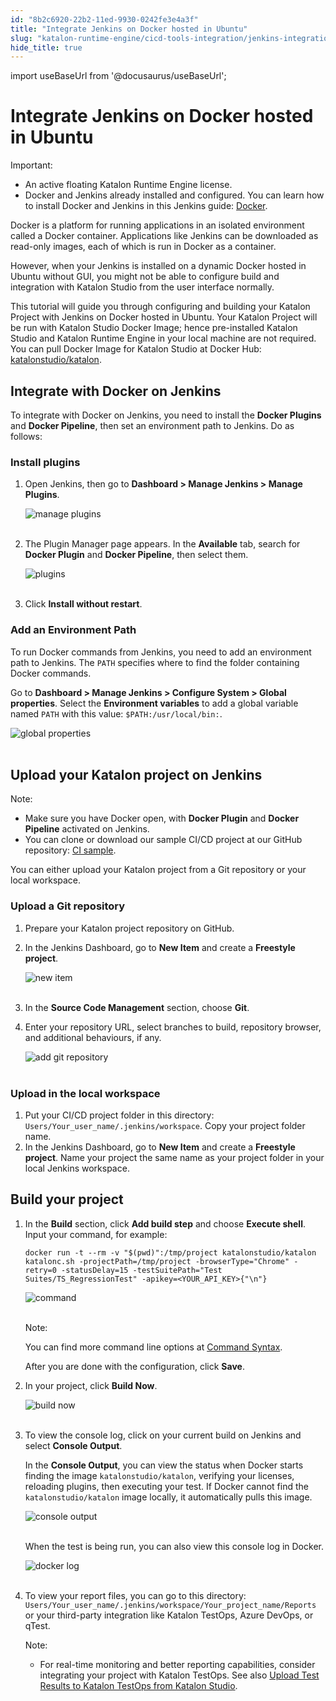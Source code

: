 ```yaml
---
id: "8b2c6920-22b2-11ed-9930-0242fe3e4a3f"
title: "Integrate Jenkins on Docker hosted in Ubuntu"
slug: "katalon-runtime-engine/cicd-tools-integration/jenkins-integration/use-katalon-docker-image-for-jenkins-integration/integrate-jenkins-on-docker-hosted-in-ubuntu"
hide_title: true
---
```

import useBaseUrl from '@docusaurus/useBaseUrl';


# <a id="id" class="anchor_top_offset"/><a id="ariaid-title1" class="anchor_top_offset"/>Integrate Jenkins on Docker hosted in Ubuntu

<div xmlns="http://www.w3.org/1999/xhtml" className="note important note_important"><span className="note__title">Important:</span> 
  <ul className="ul"><li className="li">An active floating Katalon Runtime Engine license.</li><li className="li">Docker and Jenkins already installed and configured. You can
      learn how to install Docker and Jenkins in this Jenkins guide: <a className="xref j-external-link" href="https://www.jenkins.io/doc/book/installing/docker/" target="_blank">Docker</a>.</li></ul>
</div>
<p xmlns="http://www.w3.org/1999/xhtml" className="p">Docker is a platform for running applications in an isolated   environment called a Docker container. Applications like Jenkins   can be downloaded as read-only images, each of which is run in   Docker as a container.</p> 
<p xmlns="http://www.w3.org/1999/xhtml" className="p">However, when your Jenkins is installed on a dynamic Docker   hosted in Ubuntu without GUI, you might not be able to configure   build and integration with Katalon Studio from the user interface   normally.</p> 
<p xmlns="http://www.w3.org/1999/xhtml" className="p">This tutorial will guide you through configuring and building   your Katalon Project with Jenkins on Docker hosted in Ubuntu. Your   Katalon Project will be run with Katalon Studio Docker Image; hence   pre-installed Katalon Studio and Katalon Runtime Engine in your   local machine are not required. You can pull Docker Image for   Katalon Studio at Docker Hub: <a className="xref j-external-link" href="https://hub.docker.com/r/katalonstudio/katalon" target="_blank">katalonstudio/katalon</a>.</p> 
    

## <a id="id_1" class="anchor_top_offset"/>Integrate with Docker on Jenkins

    
      
<p xmlns="http://www.w3.org/1999/xhtml" className="p">To integrate with Docker on Jenkins, you need to install the   <strong className="ph b">Docker Plugins</strong> and <strong className="ph b">Docker     Pipeline</strong>, then set an environment path to Jenkins. Do as   follows:</p> 
    
          
      

### <a id="id_2" class="anchor_top_offset"/>Install plugins

      
        
<ol xmlns="http://www.w3.org/1999/xhtml" className="ol">   <li className="li">     <p className="p">Open Jenkins, then go to <strong className="ph b">Dashboard &gt; Manage Jenkins         &gt; Manage Plugins</strong>.</p>     <p className="p">       <img className="image" src={useBaseUrl("https://github.com/katalon-studio/docs-images/raw/master/katalon-studio/docs/jenkins-docker/new-plugin.png")} alt="manage plugins" /><br /><br />     </p>   </li>   <li className="li">     <p className="p">The Plugin Manager page appears. In the       <strong className="ph b">Available</strong> tab, search for <strong className="ph b">Docker         Plugin</strong> and <strong className="ph b">Docker Pipeline</strong>, then select       them.</p>     <p className="p">       <img className="image" src={useBaseUrl("https://github.com/katalon-studio/docs-images/raw/master/katalon-studio/docs/jenkins-docker/plugins.png")} alt="plugins" /><br /><br />     </p>   </li>   <li className="li">     <p className="p">Click <strong className="ph b">Install without restart</strong>.</p>   </li> </ol> 
      
    
      

### <a id="id_3" class="anchor_top_offset"/>Add an Environment Path

      
        
<p xmlns="http://www.w3.org/1999/xhtml" className="p">To run Docker commands from Jenkins, you need to add an   environment path to Jenkins.   The <code className="ph codeph">PATH</code> specifies where to find the folder   containing Docker commands.</p> 
        
<p xmlns="http://www.w3.org/1999/xhtml" className="p">Go to <strong className="ph b">Dashboard &gt; Manage Jenkins &gt; Configure     System &gt; Global properties</strong>. Select the   <strong className="ph b">Environment variables</strong> to add a global variable   named <code className="ph codeph">PATH</code> with this value:   <code className="ph codeph">$PATH:/usr/local/bin:</code>.</p> 
        
<p xmlns="http://www.w3.org/1999/xhtml" className="p">   <img className="image" src={useBaseUrl("https://github.com/katalon-studio/docs-images/raw/master/katalon-studio/docs/jenkins-docker/Global-properties.png")} alt="global properties" /><br /><br /> </p> 
      
    

## <a id="id_4" class="anchor_top_offset"/>Upload your Katalon project on Jenkins

<div xmlns="http://www.w3.org/1999/xhtml" className="note note note_note"><span className="note__title">Note:</span> 
  <ul className="ul"><li className="li">Make sure you have Docker open, with <strong className="ph b">Docker
        Plugin</strong> and <strong className="ph b">Docker Pipeline</strong> activated on
      Jenkins.</li><li className="li">You can clone or download our sample CI/CD project at our
      GitHub repository: <a className="xref j-external-link" href="https://github.com/katalon-studio-samples/ci-samples" target="_blank">CI
        sample</a>.</li></ul>
</div>
<p xmlns="http://www.w3.org/1999/xhtml" className="p">You can either upload your Katalon project from a Git repository   or your local workspace.</p> 
      

### <a id="id_5" class="anchor_top_offset"/>Upload a Git repository

      
        
<ol xmlns="http://www.w3.org/1999/xhtml" className="ol">   <li className="li">Prepare your Katalon project repository on GitHub.</li>   <li className="li">     <p className="p">In the Jenkins Dashboard, go to <strong className="ph b">New Item</strong> and       create a <strong className="ph b">Freestyle project</strong>.</p>     <p className="p">       <img className="image" src={useBaseUrl("https://github.com/katalon-studio/docs-images/raw/master/katalon-studio/docs/jenkins-docker/new-item.png")} alt="new item" /><br /><br />     </p>   </li>   <li className="li">     <p className="p">In the <strong className="ph b">Source Code Management</strong> section, choose       <strong className="ph b">Git</strong>.</p>   </li>   <li className="li">     <p className="p">Enter your repository URL, select branches to build, repository       browser, and additional behaviours, if any.</p>     <p className="p">       <img className="image" src={useBaseUrl("https://github.com/katalon-studio/docs-images/raw/master/katalon-studio/docs/jenkins-docker/git.png")} alt="add git repository" /><br /><br />     </p>   </li> </ol> 
      
    
      

### <a id="id_6" class="anchor_top_offset"/>Upload in the local workspace

      
        
<ol xmlns="http://www.w3.org/1999/xhtml" className="ol">   <li className="li">Put your CI/CD project folder in this directory:     <code className="ph codeph">Users/Your_user_name/.jenkins/workspace</code>. Copy your     project folder name.</li>   <li className="li">In the Jenkins Dashboard, go to <strong className="ph b">New Item</strong> and     create a <strong className="ph b">Freestyle project</strong>. Name your project the     same name as your project folder in your local Jenkins     workspace.</li> </ol> 
      
    

## <a id="id_7" class="anchor_top_offset"/>Build your project

<ol xmlns="http://www.w3.org/1999/xhtml" className="ol"><li className="li">     <p className="p">In the <strong className="ph b">Build</strong> section, click <strong className="ph b">Add build         step</strong> and choose <strong className="ph b">Execute shell</strong>. Input your       command, for example:</p>     <pre className="pre codeblock"><code>docker run -t --rm -v "$(pwd)":/tmp/project katalonstudio/katalon katalonc.sh -projectPath=/tmp/project -browserType="Chrome" -retry=0 -statusDelay=15 -testSuitePath="Test Suites/TS_RegressionTest" -apikey=&lt;YOUR_API_KEY&gt;{"\n"}</code></pre>     <p className="p">       <img className="image" src={useBaseUrl("https://github.com/katalon-studio/docs-images/raw/master/katalon-studio/docs/jenkins-docker/execute-shell.png")} alt="command" /><br /><br />     </p>     <div className="note note note_note"><span className="note__title">Note:</span>        <p className="p">You can find more command line options at <a className="xref" href="/docs/katalon-runtime-engine/command-syntax-command-lineconsole-mode-execution#concept-1437">Command           Syntax</a>.</p>     </div>     <p className="p">After you are done with the configuration, click       <strong className="ph b">Save</strong>.</p>   </li><li className="li">     <p className="p">In your project, click <strong className="ph b">Build Now</strong>.</p>     <p className="p">       <img className="image" src={useBaseUrl("https://github.com/katalon-studio/docs-images/raw/master/katalon-studio/docs/jenkins-docker/build-now.png")} alt="build now" /><br /><br />     </p>   </li><li className="li">     <p className="p">To view the console log, click on your current build on Jenkins       and select <strong className="ph b">Console Output</strong>.</p>     <p className="p">In the <strong className="ph b">Console Output</strong>, you can view the status       when Docker starts finding the image       <code className="ph codeph">katalonstudio/katalon</code>, verifying your licenses,       reloading plugins, then executing your test. If Docker cannot find       the <code className="ph codeph">katalonstudio/katalon</code> image locally, it       automatically pulls this image.</p>     <p className="p">       <img className="image" src={useBaseUrl("https://github.com/katalon-studio/docs-images/raw/master/katalon-studio/docs/jenkins-docker/console-output.png")} alt="console output" /><br /><br />     </p>     <p className="p">When the test is being run, you can also view this console log       in Docker.</p>     <p className="p">       <img className="image" src={useBaseUrl("https://github.com/katalon-studio/docs-images/raw/master/katalon-studio/docs/jenkins-docker/docker-log.png")} alt="docker log" /><br /><br />     </p>   </li><li className="li">     <p className="p">To view your report files, you can go to this directory:       <code className="ph codeph">Users/Your_user_name/.jenkins/workspace/Your_project_name/Reports</code>       or your third-party integration like Katalon TestOps, Azure DevOps,       or qTest.</p>     <div className="note note note_note"><span className="note__title">Note:</span>        <ul className="ul"><li className="li"><p className="p">For real-time monitoring and better reporting capabilities,             consider integrating your project with Katalon TestOps. See also <a className="xref" href="/docs/katalon-studio-enterprise/integration/testops-integration/upload-test-results-to-katalon-testops-from-katalon-studio">Upload               Test Results to Katalon TestOps from Katalon Studio</a>.</p></li></ul>     </div>   </li></ol> 
